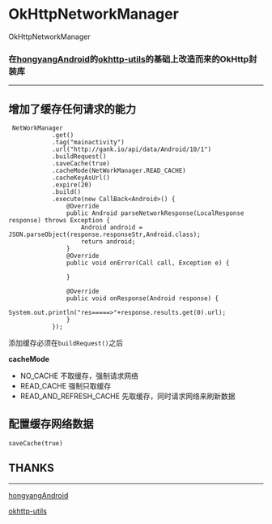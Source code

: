 # OkHttpNetworkManager

OkHttpNetworkManager

### 在[hongyangAndroid](https://github.com/hongyangAndroid)的[okhttp-utils](https://github.com/hongyangAndroid/okhttp-utils)的基础上改造而来的OkHttp封装库

-----

## 增加了缓存任何请求的能力
```
 NetWorkManager
            .get()
            .tag("mainactivity")
            .url("http://gank.io/api/data/Android/10/1")
            .buildRequest()
            .saveCache(true)
            .cacheMode(NetWorkManager.READ_CACHE)
            .cacheKeyAsUrl()
            .expire(20)
            .build()
            .execute(new CallBack<Android>() {
                @Override
                public Android parseNetworkResponse(LocalResponse response) throws Exception {
                    Android android = JSON.parseObject(response.responseStr,Android.class);
                    return android;
                }
                @Override
                public void onError(Call call, Exception e) {

                }

                @Override
                public void onResponse(Android response) {
                    System.out.println("res=====>"+response.results.get(0).url);
                }
            });

```
添加缓存必须在```buildRequest()```之后

__cacheMode__
* NO_CACHE 不取缓存，强制请求网络
* READ_CACHE 强制只取缓存
* READ_AND_REFRESH_CACHE 先取缓存，同时请求网络来刷新数据

## 配置缓存网络数据
```
saveCache(true)
```
## THANKS

----

[hongyangAndroid](https://github.com/hongyangAndroid)

[okhttp-utils](http://blog.csdn.net/lmj623565791/article/details/47911083)
